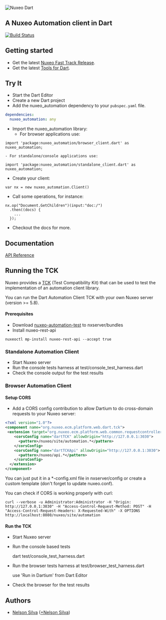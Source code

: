 ![Nuxeo Dart](https://raw.github.com/nelsonsilva/nuxeo-dart-automation/master/resource/nuxeo_dart.png)

## A Nuxeo Automation client in Dart

[![Build Status](https://drone.io/github.com/nelsonsilva/nuxeo-dart-automation/status.png)](https://drone.io/github.com/nelsonsilva/nuxeo-dart-automation/latest)

## Getting started

* Get the latest [Nuxeo Fast Track Release](http://www.nuxeo.com/en/downloads).
* Get the latest [Tools for Dart](http://www.dartlang.org/tools/).

## Try It

* Start the Dart Editor
* Create a new Dart project
* Add the nuxeo_automation dependency to your `pubspec.yaml` file.
```yaml
dependencies:
  nuxeo_automation: any
```
* Import the nuxeo_automation library:
    - For browser applications use:
```
import 'package:nuxeo_automation/browser_client.dart' as nuxeo_automation;
```
    - For standalone/console applications use:
```
import 'package:nuxeo_automation/standalone_client.dart' as nuxeo_automation;
```

* Create your client:
```
var nx = new nuxeo_automation.Client()
```

* Call some operations, for instance:
```
nx.op("Document.GetChildren")(input:"doc:/")
  .then((docs) {
    ...
  });
```

* Checkout the docs for more.

## Documentation

[API Reference](http://nelsonsilva.github.io/nuxeo-dart-automation/nuxeo_client.html)

## Running the TCK

Nuxeo provides a [TCK](http://doc.nuxeo.com/display/NXDOC/Automation+API+and+client+library) (Test Compatibility Kit) that can be used to test the implementation of an automation client library.

You can run the Dart Automation Client TCK with your own Nuxeo server (version >= 5.8).

#### Prerequisites

* Download [nuxeo-automation-test](https://maven-us.nuxeo.org/nexus/content/groups/public/org/nuxeo/ecm/automation/nuxeo-automation-test/5.8/nuxeo-automation-test-5.8.jar) to nxserver/bundles
* Install nuxeo-rest-api
```
nuxeoctl mp-install nuxeo-rest-api --accept true
```

### Standalone Automation Client

* Start Nuxeo server
* Run the console tests harness at test/console_test_harness.dart
* Check the console output for the test results

### Browser Automation Client

#### Setup CORS

* Add a CORS config contribution to allow Dartium to do cross-domain requests to your Nuxeo server:

```xml
<?xml version="1.0"?>
<component name="org.nuxeo.ecm.platform.web.dart.tck">
 <extension target="org.nuxeo.ecm.platform.web.common.requestcontroller.service.RequestControllerService" point="corsConfig">
    <corsConfig name="dartTCK" allowOrigin="http://127.0.0.1:3030">
      <pattern>/nuxeo/site/automation.*</pattern>
    </corsConfig>
    <corsConfig name="dartTCKApi" allowOrigin="http://127.0.0.1:3030">
      <pattern>/nuxeo/api.*</pattern>
    </corsConfig>
  </extension>
</component>
```

You can just put it in a *-config.xml file in nxserver/config or create a custom template (don't forget to update nuxeo.conf).

You can check if CORS is working properly with curl:
```
curl --verbose -u Administrator:Administrator -H "Origin: http://127.0.0.1:3030" -H "Access-Control-Request-Method: POST" -H "Access-Control-Request-Headers: X-Requested-With" -X OPTIONS http://localhost:8080/nuxeo/site/automation
```

#### Run the TCK

* Start Nuxeo server
* Run the console based tests

     dart test/console_test_harness.dart    

* Run the browser tests harness at test/browser_test_harness.dart

     use 'Run in Dartium' from Dart Editor
     
* Check the browser for the test results

## Authors
 * [Nelson Silva](https://github.com/nelsonsilva) ([+Nelson Silva](https://plus.google.com/114313790760784276282/))
